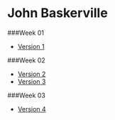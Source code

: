 John Baskerville
================

###Week 01 

- [Version 1](https://Hannah02.github.io/john-baskerville/version1.html)

###Week 02

- [Version 2](https://Hannah02.github.io/john-baskerville/version2.html)
- [Version 3](https://Hannah02.github.io/john-baskerville/version3.html)
 
###Week 03

- [Version 4](https://Hannah02.github.io/john-baskerville/version4.html)

